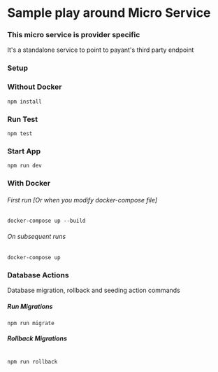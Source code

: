 # Sample play around Micro Service

### This micro service is provider specific

It's a standalone service to point to payant's third party endpoint

### Setup

### Without Docker
```
npm install
```

### Run Test
```
npm test
```

### Start App
```
npm run dev
```

### With Docker
###### First run [Or when you modify docker-compose file]
```
docker-compose up --build
```
###### On subsequent runs
```
docker-compose up
```

### Database Actions
Database migration, rollback and seeding action commands

##### Run Migrations
```
npm run migrate
```

##### Rollback Migrations
```

npm run rollback
```
